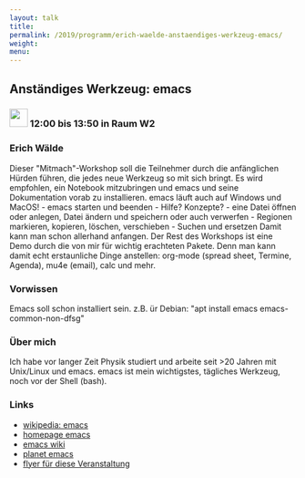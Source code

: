 ```yaml
---
layout: talk
title:
permalink: /2019/programm/erich-waelde-anstaendiges-werkzeug-emacs/
weight:
menu:
---
```

## Anständiges Werkzeug: emacs

### <img height = "32" src="../../../images/workshop.svg"> 12:00 bis 13:50 in Raum W2

### Erich Wälde

Dieser "Mitmach"-Workshop soll die Teilnehmer durch die anfänglichen Hürden führen, die jedes neue Werkzeug so mit sich bringt. Es wird empfohlen, ein Notebook mitzubringen und emacs und seine Dokumentation vorab zu installieren. emacs läuft auch auf Windows und MacOS! - emacs starten und beenden - Hilfe? Konzepte? - eine Datei öffnen oder anlegen, Datei ändern und speichern oder auch verwerfen - Regionen markieren, kopieren, löschen, verschieben - Suchen und ersetzen Damit kann man schon allerhand anfangen. Der Rest des Workshops ist eine Demo durch die von mir für wichtig erachteten Pakete. Denn man kann damit echt erstaunliche Dinge anstellen: org-mode (spread sheet, Termine, Agenda), mu4e (email), calc und mehr.

### Vorwissen

Emacs soll schon installiert sein. z.B. ür Debian: "apt install emacs emacs-common-non-dfsg"

### Über mich

Ich habe vor langer Zeit Physik studiert und arbeite seit >20 Jahren mit Unix/Linux und emacs. emacs ist mein wichtigstes, tägliches Werkzeug, noch vor der Shell (bash).

### Links

- <a href="https://de.wikipedia.org/wiki/Emacs" target="_blank">wikipedia: emacs</a>
- <a href="https://www.gnu.org/software/emacs/" target="_blank">homepage emacs</a>
- <a href="https://www.emacswiki.org/" target="_blank">emacs wiki</a>
- <a href="https://planet.emacslife.com" target="_blank">planet emacs</a>
- <a href="https://gitlab.com/erwaelde/public_files/blob/master/de/emacs-flyer.pdf" target="_blank">flyer für diese Veranstaltung</a>